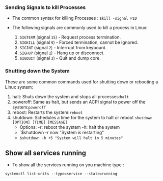 

### Sending Signals to kill Processes

- The common syntax for killing Processes : `$kill -signal PID `
- The following signals are commonly used to kill a process in Linux:
	
	1.  `SIGTERM` (signal `15`) - Request process termination.
	2.  `SIGKILL` (signal `9`) - Forced termination, cannot be ignored.
	3.  `SIGINT` (signal `2`) - Interrupt from keyboard.
	4.  `SIGHUP` (signal `1`) - Hang up or disconnect.
	5.  `SIGQUIT` (signal `3`) - Quit and dump core.

### Shutting down the System

These are some common commands used for shutting down or rebooting a Linux system:

1.  halt: Shuts down the system and stops all processes:`halt`
2.  poweroff: Same as halt, but sends an ACPI signal to power off the system:`poweroff`
3.  reboot: Restarts the system:`reboot`
4.  shutdown: Schedules a time for the system to halt or reboot
		`shutdown [OPTION] [TIME] [MESSAGE]`
	- Options: -r: reboot the system -h: halt the system
	- `$shutdown -r now "System is restarting" 
	- `$shutdown -h +5 "System will halt in 5 minutes"`

## Show all services running 

- To show all the services running on you machine type : 

```shell
systemctl list-units --type=service --state=running
```

